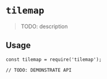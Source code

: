 # `tilemap`

> TODO: description

## Usage

```
const tilemap = require('tilemap');

// TODO: DEMONSTRATE API
```
